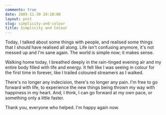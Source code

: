 ```yaml
---
comments: true
date: 2005-11-30 19:18:00
layout: post
slug: simplicity-and-colour
title: Simplicity and Colour
---
```


Today, I talked about some things with people, and realised some things that I should have realised all along.  Life isn't confusing anymore, it's not messed up and I'm sane again.  The world is simple now; it makes sense.  

Walking home today, I breathed deeply in the rain-tinged evening air and my entire body filled with life and energy.  It felt like I was seeing in colour for the first time in forever, like I trailed coloured streamers as I walked.  

There's no longer any indecision, there's no longer any pain.  I'm free to go forward with life, to experience the new things being thrown my way with happiness in my heart.  And, I think, I can go forward at my own pace, or something only a little faster.  

Thank you, everyone who helped.  I'm happy again now.
